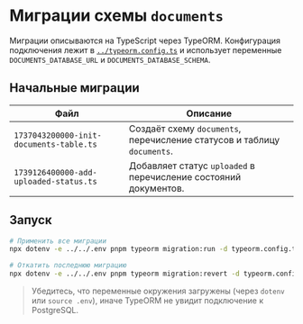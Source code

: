 # Миграции схемы `documents`

Миграции описываются на TypeScript через TypeORM. Конфигурация подключения лежит в [`../typeorm.config.ts`](../typeorm.config.ts)
и использует переменные `DOCUMENTS_DATABASE_URL` и `DOCUMENTS_DATABASE_SCHEMA`.

## Начальные миграции

| Файл | Описание |
| --- | --- |
| `1737043200000-init-documents-table.ts` | Создаёт схему `documents`, перечисление статусов и таблицу `documents`. |
| `1739126400000-add-uploaded-status.ts` | Добавляет статус `uploaded` в перечисление состояний документов. |

## Запуск
```bash
# Применить все миграции
npx dotenv -e ../../.env pnpm typeorm migration:run -d typeorm.config.ts

# Откатить последнюю миграцию
npx dotenv -e ../../.env pnpm typeorm migration:revert -d typeorm.config.ts
```

> Убедитесь, что переменные окружения загружены (через `dotenv` или `source .env`), иначе TypeORM не увидит подключение к PostgreSQL.
